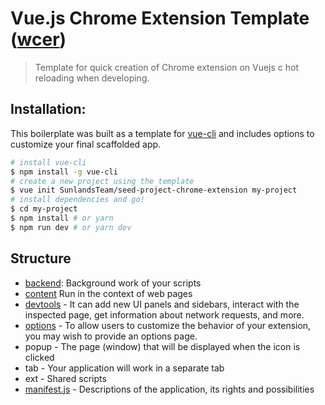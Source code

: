 # Vue.js Chrome Extension Template ([wcer](https://github.com/SunlandsTeam/seed-project-chrome-extension))
> Template for quick creation of Chrome extension on Vuejs c hot reloading when developing.

## Installation:
This boilerplate was built as a template for [vue-cli](https://github.com/vuejs/vue-cli) and includes options to customize your final scaffolded app. 
``` bash
# install vue-cli
$ npm install -g vue-cli
# create a new project using the template
$ vue init SunlandsTeam/seed-project-chrome-extension my-project
# install dependencies and go!
$ cd my-project
$ npm install # or yarn
$ npm run dev # or yarn dev
```

## Structure
* [backend](https://developer.chrome.com/extensions/background_pages): Background work of your scripts
* [content](https://developer.chrome.com/extensions/content_scripts) Run in the context of web pages 
* [devtools](https://developer.chrome.com/extensions/devtools) - It can add new UI panels and sidebars, interact with the inspected page, get information about network requests, and more.
* [options](https://developer.chrome.com/extensions/options) - To allow users to customize the behavior of your extension, you may wish to provide an options page.
* popup - The page (window) that will be displayed when the icon is clicked
* tab - Your application will work in a separate tab
* ext - Shared scripts
* [manifest.js](https://developer.chrome.com/extensions/manifest) - Descriptions of the application, its rights and possibilities
